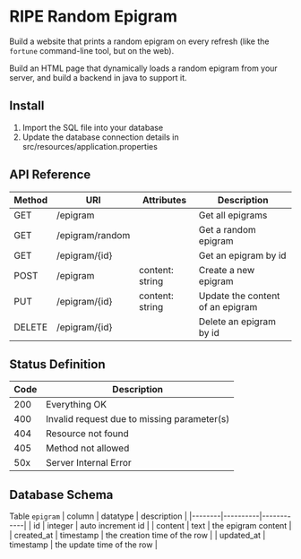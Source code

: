 # RIPE Random Epigram
Build a website that prints a random epigram on every refresh (like the
`fortune` command-line tool, but on the web).

Build an HTML page that dynamically loads a random epigram from your server, and
build a backend in java to support it.

## Install
1. Import the SQL file into your database
2. Update the database connection details in src/resources/application.properties

## API Reference
| Method | URI                       | Attributes                     | Description                                                      |
|--------|---------------------------|--------------------------------|------------------------------------------------------------------|
| GET    | /epigram                  |                                | Get all epigrams                                                   |
| GET    | /epigram/random           |                                | Get a random epigram                                  |
| GET    | /epigram/{id}             |                                | Get an epigram by id                                       |
| POST   | /epigram                  | content: string                | Create a new epigram
| PUT    | /epigram/{id}             | content: string                | Update the content of an epigram
| DELETE | /epigram/{id}             |                                | Delete an epigram by id

## Status Definition
| Code | Description         |
|------|---------------------|
| 200  | Everything OK       |
| 400  | Invalid request due to missing parameter(s) |
| 404  | Resource not found  |
| 405  | Method not allowed  |
| 50x  | Server Internal Error|

## Database Schema
Table ``epigram``
| column | datatype | description |
|--------|----------|------------|
| id     | integer  | auto increment id |
| content | text | the epigram content |
| created_at | timestamp | the creation time of the row |
| updated_at | timestamp | the update time of the row |
